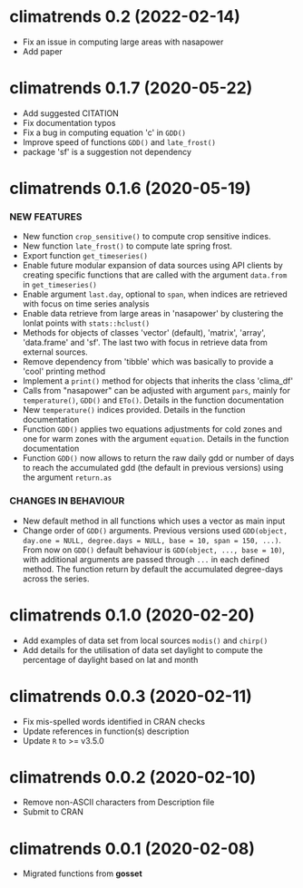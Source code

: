 climatrends 0.2 (2022-02-14)
=========================

* Fix an issue in computing large areas with nasapower
* Add paper

climatrends 0.1.7 (2020-05-22)
=========================

* Add suggested CITATION
* Fix documentation typos
* Fix a bug in computing equation 'c' in `GDD()`
* Improve speed of functions `GDD()` and `late_frost()`
* package 'sf' is a suggestion not dependency

climatrends 0.1.6 (2020-05-19)
=========================

### NEW FEATURES

* New function `crop_sensitive()` to compute crop sensitive indices.
* New function `late_frost()` to compute late spring frost.
* Export function `get_timeseries()`
* Enable future modular expansion of data sources using API clients by creating specific functions that are called with the argument `data.from` in `get_timeseries()`
* Enable argument `last.day`, optional to `span`, when indices are retrieved with focus on time series analysis
* Enable data retrieve from large areas in 'nasapower' by clustering the lonlat points with `stats::hclust()`
* Methods for objects of classes 'vector' (default), 'matrix', 'array', 'data.frame' and 'sf'. The last two with focus in retrieve data from external sources.
* Remove dependency from 'tibble' which was basically to provide a 'cool' printing method
* Implement a `print()` method for objects that inherits the class 'clima_df'
* Calls from "nasapower" can be adjusted with argument `pars`, mainly for `temperature()`, `GDD()` and `ETo()`. Details in the function documentation
* New `temperature()` indices provided. Details in the function documentation
* Function `GDD()` applies two equations adjustments for cold zones and one for warm zones with the argument `equation`. Details in the function documentation
* Function `GDD()` now allows to return the raw daily gdd or number of days to reach the accumulated gdd (the default in previous versions) using the argument `return.as`

### CHANGES IN BEHAVIOUR

* New default method in all functions which uses a vector as main input
* Change order of `GDD()` arguments. Previous versions used `GDD(object, day.one = NULL, degree.days = NULL, base = 10, span = 150, ...)`. From now on `GDD()` default behaviour is `GDD(object, ..., base = 10)`, with additional arguments are passed through `...` in each defined method. The function return by default the accumulated degree-days across the series.

climatrends 0.1.0 (2020-02-20)
=========================
* Add examples of data set from local sources `modis()` and `chirp()`
* Add details for the utilisation of data set daylight to compute the percentage of daylight based on lat and month

climatrends 0.0.3 (2020-02-11)
=========================
* Fix mis-spelled words identified in CRAN checks
* Update references in function(s) description
* Update `R` to >= v3.5.0

climatrends 0.0.2 (2020-02-10)
=========================

* Remove non-ASCII characters from Description file
* Submit to CRAN

climatrends 0.0.1 (2020-02-08)
=========================

* Migrated functions from **gosset**